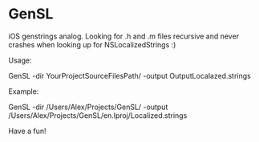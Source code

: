 GenSL
=====

iOS genstrings analog. Looking for .h and .m files recursive and never crashes when looking up for NSLocalizedStrings :)



Usage:

GenSL -dir YourProjectSourceFilesPath/ -output OutputLocalazed.strings


Example:

GenSL -dir /Users/Alex/Projects/GenSL/ -output /Users/Alex/Projects/GenSL/en.lproj/Localized.strings

Have a fun!
